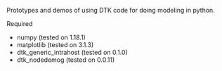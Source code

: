 
Prototypes and demos of using DTK code for doing modeling in python.

Required
- numpy (tested on 1.18.1)
- matplotlib (tested on 3.1.3)
- dtk_generic_intrahost (tested on 0.1.0)
- dtk_nodedemog (tested on 0.0.11)

